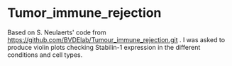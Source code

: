# Tumor_immune_rejection

Based on S. Neulaerts' code from https://github.com/BVDElab/Tumour_immune_rejection.git .
I was asked to produce violin plots checking Stabilin-1 expression in the different conditions and cell types.

